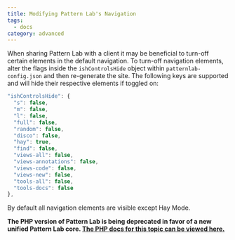 ```yaml
---
title: Modifying Pattern Lab's Navigation
tags:
  - docs
category: advanced
---
```


When sharing Pattern Lab with a client it may be beneficial to turn-off certain elements in the default navigation. To turn-off navigation elements, alter the flags inside the `ishControlsHide` object within `patternlab-config.json` and then re-generate the site. The following keys are supported and will hide their respective elements if toggled on:

```javascript
"ishControlsHide": {
  "s": false,
  "m": false,
  "l": false,
  "full": false,
  "random": false,
  "disco": false,
  "hay": true,
  "find": false,
  "views-all": false,
  "views-annotations": false,
  "views-code": false,
  "views-new": false,
  "tools-all": false,
  "tools-docs": false
},
```

By default all navigation elements are visible except Hay Mode.

<strong>The PHP version of Pattern Lab is being deprecated in favor of a new unified Pattern Lab core. <a href='./php/advanced-pattern-lab-nav'>The PHP docs for this topic can be viewed here.</a></strong>
